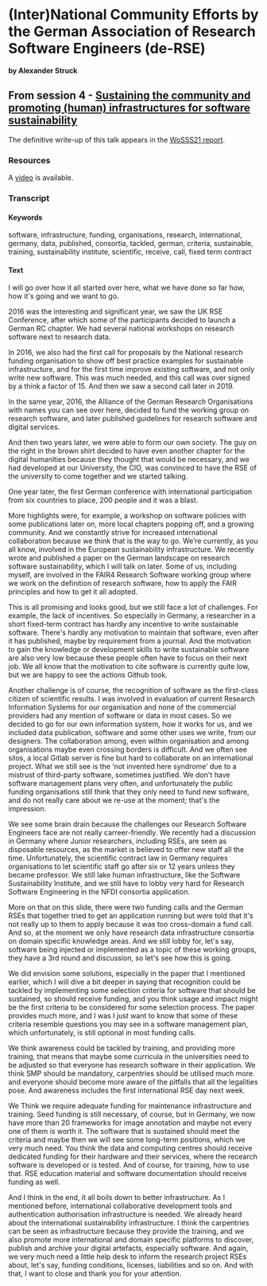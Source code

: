 # (Inter)National Community Efforts by the German Association of Research Software Engineers (de-RSE)
**by Alexander Struck**  

## From session 4 - [Sustaining the community and promoting (human) infrastructures for software sustainability](/wosss21/agenda#session-4)  

The definitive write-up of this talk appears in the [WoSSS21 report](https://wosss.org/#reports).

### Resources

A [video](https://www.youtube.com/watch?v=yCuEUto0a4Y&list=PLXAvKzjdTsrxFqbjWtxHjfJc0RN6jMwZg&index=27) is available.

### Transcript

#### Keywords

software, infrastructure, funding, organisations, research, international, germany, data, published, consortia, tackled, german, criteria, sustainable, training, sustainability institute, scientific, receive, call, fixed term contract

#### Text

I will go over how it all started over here, what we have done so far how, how it's going and we want to go.

2016 was the interesting and significant year, we saw the UK RSE Conference, after which some of the participants decided to launch a German RC chapter. We had several national workshops on research software next to research data.

In 2016, we also had the first call for proposals by the National research funding organisation to show off best practice examples for sustainable infrastructure, and for the first time improve existing software, and not only write new software. This was much needed, and this call was over signed by a think a factor of 15. And then we saw a second call later in 2019.

In the same year, 2016, the Alliance of the German Research Organisations with names you can see over here, decided to fund the working group on research software, and later published guidelines for research software and digital services.

And then two years later, we were able to form our own society. The guy on the right in the brown shirt decided to have even another chapter for the digital humanities because they thought that would be necessary, and we had developed at our University, the CIO, was convinced to have the RSE of the university to come together and we started talking.

One year later, the first German conference with international participation from six countries to place, 200 people and it was a blast.

More highlights were, for example, a workshop on software policies with some publications later on, more local chapters popping off, and a growing community. And we constantly strive for increased international collaboration because we think that is the way to go. We’re currently, as you all know, involved in the European sustainability infrastructure. We recently wrote and published a paper on the German landscape on research software sustainability, which I will talk on later. Some of us, including myself, are involved in the FAIR4 Research Software working group where we work on the definition of research software, how to apply the FAIR principles and how to get it all adopted.

This is all promising and looks good, but we still face a lot of challenges. For example, the lack of incentives. So especially in Germany, a researcher in a short fixed-term contract has hardly any incentive to write sustainable software. There's hardly any motivation to maintain that software, even after it has published, maybe by requirement from a journal. And the motivation to gain the knowledge or development skills to write sustainable software are also very low because these people often have to focus on their next job. We all know that the motivation to cite software is currently quite low, but we are happy to see the actions Github took.

Another challenge is of course, the recognition of software as the first-class citizen of scientific results. I was involved in evaluation of current Research Information Systems for our organisation and none of the commercial providers had any mention of software or data in most cases. So we decided to go for our own information system, how it works for us, and we included data publication, software and some other uses we write, from our designers. The collaboration among, even within organisation and among organisations maybe even crossing borders is difficult. And we often see silos, a local Gitlab server is fine but hard to collaborate on an international project. What we still see is the ‘not invented here syndrome’ due to a mistrust of third-party software, sometimes justified. We don't have software management plans very often, and unfortunately the public funding organisations still think that they only need to fund new software, and do not really care about we re-use at the moment; that's the impression.

We see some brain drain because the challenges our Research Software Engineers face are not really carreer-friendly. We recently had a discussion in Germany where Junior researchers, including RSEs, are seen as disposable resources, as the market is believed to offer new staff all the time. Unfortunately, the scientific contract law in Germany requires organisations to let scientific staff go after six or 12 years unless they became professor. We still lake human infrastructure, like the Software Sustainability Institute, and we still have to lobby very hard for Research Software Engineering in the NFDI consortia application.

More on that on this slide, there were two funding calls and the German RSEs that together tried to get an application running but were told that it's not really up to them to apply because it was too cross-domain a fund call. And so, at the moment we only have research data infrastructure consortia on domain specific knowledge areas. And we still lobby for, let's say, software being injected or implemented as a topic of these working groups, they have a 3rd round and discussion, so let's see how this is going. 

We did envision some solutions, especially in the paper that I mentioned earlier, which I will dive a bit deeper in saying that recognition could be tackled by implementing some selection criteria for software that should be sustained, so should receive funding, and you think usage and impact might be the first criteria to be considered for some selection process. The paper provides much more, and I was I just want to know that some of these criteria resemble questions you may see in a software management plan, which unfortunately, is still optional in most funding calls.

We think awareness could be tackled by training, and providing more training, that means that maybe some curricula in the universities need to be adjusted so that everyone has research software in their application. We think SMP should be mandatory, carpentries should be utilised much more. and everyone should become more aware of the pitfalls that all the legalities pose. And awareness includes the first international RSE day next week.

We Think we require adequate funding for maintenance infrastructure and training. Seed funding is still necessary, of course, but in Germany, we now have more than 20 frameworks for image annotation and maybe not every one of them is worth it. The software that is sustained should meet the criteria and maybe then we will see some long-term positions, which we very much need. You think the data and computing centres should receive dedicated funding for their hardware and their services, where the recearch software is developed or is tested. And of course, for training, how to use that. RSE education material and software documentation should receive funding as well.

And I think in the end, it all boils down to better infrastructure. As I mentioned before, international collaborative development tools and authentication authorisation infrastructure is needed. We already heard about the international sustainability infrastructure. I think the carpentries can be seen as infrastructure because they provide the training, and we also promote more international and domain specific platforms to discover, publish and archive your digital artefacts, especially software. And again, we very much need a little help desk to inform the research project RSEs about, let's say, funding conditions, licenses, liabilities and so on. And with that, I want to close and thank you for your attention.

